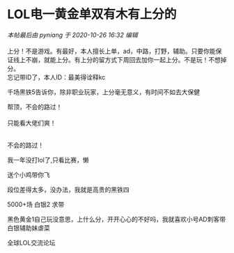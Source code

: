 # LOL电一黄金单双有木有上分的


<i class="pstatus"> 本帖最后由 pyniang 于 2020-10-26 16:32 编辑 </i><br />
<br />
上分！不是游戏。有最好，本人擅长上单，ad，中路，打野，辅助。只要你能保证线上不崩，就能上分。有上分的留方式下周回去加你一起上分。不是玩！不想掉分。<br />
忘记带ID了，本人ID：最美得诠释kc

千场黑铁5告诉你，除非职业玩家，上分毫无意义，有时间不如去大保健<img src="static/image/smiley/default/lol.gif" smilieid="12" border="0" alt="" />

帮顶，不会的路过！<br />
<br />
只能看大佬们爽！<br />
<br />
<img src="static/image/smiley/default/lol.gif" smilieid="12" border="0" alt="" /><img src="static/image/smiley/default/lol.gif" smilieid="12" border="0" alt="" /><img src="static/image/smiley/default/lol.gif" smilieid="12" border="0" alt="" />

不会的路过！ <br />
<img id="aimg_tsovG" onclick="zoom(this, this.src, 0, 0, 0)" class="zoom" src="https://kyun.ltyuanfang.cn/tc/2020/07/21/502137efbe01d.gif" onmouseover="img_onmouseoverfunc(this)" onload="thumbImg(this)" border="0" alt="" />

我一年没打lol了,只看比赛，懒

送个小鸡带你飞<img src="static/image/smiley/yct/010.gif" smilieid="41" border="0" alt="" />

段位差得太多，没办法，我就是高贵的黑铁四

5000+场 白银2 求带<img src="static/image/smiley/yct/005.gif" smilieid="35" border="0" alt="" />

黑色黄金1自己玩没意思，上什么分，开开心心的不好吗，我就喜欢小号AD刺客带白银辅助妹虐菜<img src="static/image/smiley/yct/019.gif" smilieid="49" border="0" alt="" /><br />
<img id="aimg_quOau" onclick="zoom(this, this.src, 0, 0, 0)" class="zoom" src="https://i.loli.net/2020/10/26/jMk3Pu4fxoWGXgZ.jpg" onmouseover="img_onmouseoverfunc(this)" onload="thumbImg(this)" border="0" alt="" />

全球LOL交流论坛
